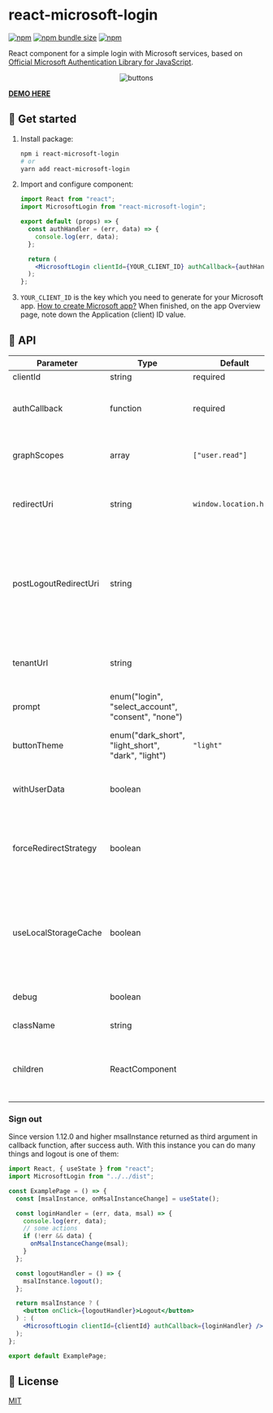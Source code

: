 # react-microsoft-login

[![npm](https://img.shields.io/npm/v/react-microsoft-login?logo=npm&cacheSeconds=1800)](https://www.npmjs.com/package/react-microsoft-login)
[![npm bundle size](https://img.shields.io/bundlephobia/minzip/react-microsoft-login?cacheSeconds=1800)](https://www.npmjs.com/package/react-microsoft-login)
[![npm](https://img.shields.io/npm/dt/react-microsoft-login?cacheSeconds=1800)](https://www.npmjs.com/package/react-microsoft-login)

React component for a simple login with Microsoft services, based on [Official Microsoft Authentication Library for JavaScript](https://github.com/AzureAD/microsoft-authentication-library-for-js).

<p align="center">
  <img src="https://user-images.githubusercontent.com/28801003/65941169-0cc1c000-e433-11e9-909d-bd97be8100b2.jpg" alt="buttons">
</p>

**[DEMO HERE](https://alexandrtovmach.github.io/react-microsoft-login/)**

## 🚀 Get started

1. Install package:
   ```sh
   npm i react-microsoft-login
   # or
   yarn add react-microsoft-login
   ```
2. Import and configure component:

   ```jsx
   import React from "react";
   import MicrosoftLogin from "react-microsoft-login";

   export default (props) => {
     const authHandler = (err, data) => {
       console.log(err, data);
     };

     return (
       <MicrosoftLogin clientId={YOUR_CLIENT_ID} authCallback={authHandler} />
     );
   };
   ```

3. `YOUR_CLIENT_ID` is the key which you need to generate for your Microsoft app. [How to create Microsoft app?](https://docs.microsoft.com/en-us/azure/active-directory/develop/quickstart-v2-register-an-app) When finished, on the app Overview page, note down the Application (client) ID value.

## 📖 API

| Parameter             | Type                                               | Default                | Description                                                                                                                                                                                                                               |
| --------------------- | -------------------------------------------------- | ---------------------- | ----------------------------------------------------------------------------------------------------------------------------------------------------------------------------------------------------------------------------------------- |
| clientId              | string                                             | required               | Application (client) ID                                                                                                                                                                                                                   |
| authCallback          | function                                           | required               | Callback function which takes three arguments `(error, authData, msalInstance)`                                                                                                                                                           |
| graphScopes           | array                                              | `["user.read"]`        | Array of Graph API permission names. [More about Graph API permissions](https://developer.microsoft.com/en-us/graph/docs/concepts/permissions_reference).                                                                                 |
| redirectUri           | string                                             | `window.location.href` | The redirect URI of the application, this should be same as the value in the application registration portal.                                                                                                                             |
| postLogoutRedirectUri | string                                             |                        | You can configure the URI to which it should redirect after sign-out by setting postLogoutRedirectUri. This URI should also be registered as the logout URI in your application registration.                                             |
| tenantUrl             | string                                             |                        | A URL indicating a directory that MSAL can request tokens from. [More about MSAL tenant auth](https://github.com/AzureAD/microsoft-authentication-library-for-js/wiki/MSAL-basics).                                                       |
| prompt                | enum("login", "select_account", "consent", "none") |                        | Specify custom [prompt behavior](https://docs.microsoft.com/en-us/azure/active-directory/develop/msal-js-prompt-behavior)                                                                                                                 |
| buttonTheme           | enum("dark_short", "light_short", "dark", "light") | `"light"`              | Theme for button style that based on [Official Microsoft brand design](https://docs.microsoft.com/en-us/azure/active-directory/develop/howto-add-branding-in-azure-ad-apps).                                                              |
| withUserData          | boolean                                            |                        | Boolean flag to make an additional request to GraphAPI to get user data.                                                                                                                                                                  |
| forceRedirectStrategy | boolean                                            |                        | Boolean flag to force redirect login strategy for all browsers. This strategy used by default just for IE browsers to avoid issues.                                                                                                       |
| useLocalStorageCache  | boolean                                            |                        | You can set cookie storage to `localStorage` for persistent login between tabs and sessions. Session storage is used by default. [More about SSO with MSAL](https://docs.microsoft.com/en-us/azure/active-directory/develop/msal-js-sso). |
| debug                 | boolean                                            |                        | Boolean flag to enable detailed logs of authorization process.                                                                                                                                                                            |
| className             | string                                             |                        | Additional class name string.                                                                                                                                                                                                             |
| children              | ReactComponent                                     |                        | Alternative way to provide custom button element as a children prop instead of [Official Microsoft brand design](https://docs.microsoft.com/en-us/azure/active-directory/develop/howto-add-branding-in-azure-ad-apps)                     |

### Sign out

Since version 1.12.0 and higher msalInstance returned as third argument in callback function, after success auth. With this instance you can do many things and logout is one of them:

```jsx
import React, { useState } from "react";
import MicrosoftLogin from "../../dist";

const ExamplePage = () => {
  const [msalInstance, onMsalInstanceChange] = useState();

  const loginHandler = (err, data, msal) => {
    console.log(err, data);
    // some actions
    if (!err && data) {
      onMsalInstanceChange(msal);
    }
  };

  const logoutHandler = () => {
    msalInstance.logout();
  };

  return msalInstance ? (
    <button onClick={logoutHandler}>Logout</button>
  ) : (
    <MicrosoftLogin clientId={clientId} authCallback={loginHandler} />
  );
};

export default ExamplePage;
```

## 📝 License

[MIT](https://github.com/alexandrtovmach/react-microsoft-login/blob/main/LICENSE)
